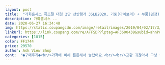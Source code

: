 ```yaml
---
layout: post 
title:  "가화홈시스 폭조절 대형 2단 선반행거 3SLB2020, 기둥(아이보리) + 부품(검정)" 
description: 가화홈시스 ..
date: 2020-06-27 16:34:48 
img: https://static.coupangcdn.com/image/retail/images/2019/04/02/17/3/7f7969f4-ac6a-44cc-8b0e-c1888d3fb181.jpg 
linkUrl: https://link.coupang.com/re/AFFSDP?lptag=AF3600438&subid=ahnPublicAsk&pageKey=205424086&itemId=605086071&vendorItemId=4586166083&traceid=V0-113-ac191f721a255d02 
categories: [1015] 
color: FF1744 
price: 29570 
author: Ask View Shop 
cont:  "●구매후기●<br/>가격에 비해 튼튼해서 놀랐어요.<br/><br/>교환 귀찮아서 그냥 씁니다만 남편은 뭐라 하더군요<br/>그런데 반전... <br/>봉의 굵은부분과 얇은 부분을 지그재그로 교차해서 끼우겠금 형틀이 되어있음... <br/>쓸따리 없이 디테일함에 또한번 놀람... <br/><br/>그런데 이거 설계한 사람 진심 천재인듯... <br/><br/>그런데... <br/><br/>그리 힘안들이고 조여도 구조상 밑으로 주저앉을수 없는구조... <br/><br/>다좋아요 헌데 양쪽 뽈대 끼우는곳이 불량으로,<br/>돌어가질 않아 집에 선반 행거 빼서 끼워넣었어요<br/>마음에 들어요.<br/><br/>선반 고정 부품을 손으로 조여야 해서 꽉안조이면 주저앉을까 걱정... <br/><br/>선반 끼우다 또한번 좌절... <br/>봉과 봉을 끼우는 구멍이 싸이즈가 안맞는다... <br/>순간 맨붕... <br/><br/>선반 자체 조립은 쉽습니다.<br/><br/>설명서한번 훑어보고 조립시작... <br/><br/>세탁기가 있는 채로 설치가 불편하지만 못하는 건 아니에요.<br/><br/>오늘 하나 더 주문 하였습니다<br/>와... <br/>진짜 뭐 이런게 다있음?<br/>완성후 대만족... <br/>무거운 것도 거뜬히 수납할수 있을정도로 튼튼함... <br/><br/>왼쪽에 양파 걸린 것처럼 야채도 저렇게 걸어두니 좋네요ㅎㅎ<br/>원래 상품평 안쓰는데 이건 쫌 써야할듯... <br/><br/>이거 개발한 사람 칭찬함.<br/>, .<br/><br/>이거 싸게 파는 사장님 아주 칭찬함, , .<br/><br/>이거 필요하신분 고민하지 말고 구매해도 될듯<br/>이해가 잘 안되겠지만 설치해보면 이말이 이해가 될듯... <br/><br/>일단 별 기대 없이 구매... <br/><br/>저도 나름 가격비교해서 싼거중에 고르고 고른거임... <br/><br/>정말 꽉조여지면서 끼워지는 느낌이 굉장히 견고해보임... <br/><br/>제품 가격대비 가성비 좋음<br/>제품은 좋아요<br/>제품튼튼하고 자리 차지않고 조립간단하고<br/>조립하기 귀찮아서 박스 뜯고 십초간 멍때림... <br/><br/>좁은 공간에 선반이 생겨 좋네요!<br/>진짜 쉽다... <br/>쉬워도 너무쉽다... <br/><br/>추천함<br/>" 
---
```


